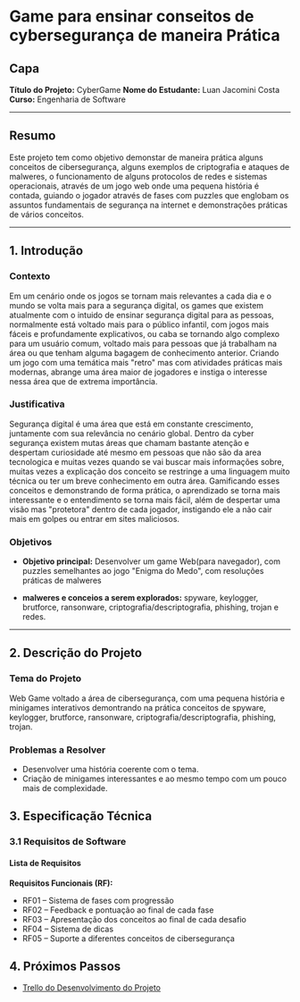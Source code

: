 # Game para ensinar conseitos de cybersegurança de maneira Prática

## Capa

**Título do Projeto:** CyberGame
**Nome do Estudante:** Luan Jacomini Costa
**Curso:** Engenharia de Software  

---

## Resumo

Este projeto tem como objetivo demonstar de maneira prática alguns conceitos de cibersegurança, alguns exemplos de criptografia e ataques de malweres, o funcionamento de alguns protocolos de redes e sistemas operacionais, através de um jogo web onde uma pequena história é contada, guiando o jogador através de fases com puzzles que englobam os assuntos fundamentais de segurança na internet e demonstrações práticas de vários conceitos.

---

## 1. Introdução

### Contexto

Em um cenário onde os jogos se tornam mais relevantes a cada dia e o mundo se volta mais para a segurança digital, os games que existem atualmente com o intuido de ensinar segurança digital para as pessoas, normalmente está voltado mais para o público infantil, com jogos mais fáceis e profundamente explicativos, ou caba se tornando algo complexo para um usuário comum, voltado mais para pessoas que já trabalham na área ou que tenham alguma bagagem de conhecimento anterior. Criando um jogo com uma temática mais "retro" mas com atividades práticas mais modernas, abrange uma área maior de jogadores e instiga o interesse nessa área que de extrema importância.

### Justificativa

Segurança digital é uma área que está em constante crescimento, juntamente com sua relevância no cenário global. Dentro da cyber segurança existem mutas áreas que chamam bastante atenção e despertam curiosidade até mesmo em pessoas que não são da area tecnologica e muitas vezes quando se vai buscar mais informações sobre, muitas vezes a explicação dos conceito se restringe a uma linguagem muito técnica ou ter um breve conhecimento em outra área. Gamificando esses conceitos e demonstrando de forma prática, o aprendizado se torna mais interessante e o entendimento se torna mais fácil, além de despertar uma visão mas "protetora" dentro de cada jogador, instigando ele a não cair mais em golpes ou entrar em sites maliciosos.


### Objetivos

- **Objetivo principal:** Desenvolver um game Web(para navegador), com puzzles semelhantes ao jogo "Enigma do Medo", com resoluções práticas de malweres

- **malweres e conceios a serem explorados:** spyware, keylogger, brutforce, ransonware, criptografia/descriptografia, phishing, trojan e redes.

---

## 2. Descrição do Projeto

### Tema do Projeto

Web Game voltado a área de cibersegurança, com uma pequena história e minigames interativos demontrando na prática conceitos de spyware, keylogger, brutforce, ransonware, criptografia/descriptografia, phishing, trojan.

### Problemas a Resolver

- Desenvolver uma história coerente com o tema.
- Criação de minigames interessantes e ao mesmo tempo com um pouco mais de complexidade.

## 3. Especificação Técnica

### 3.1 Requisitos de Software

#### Lista de Requisitos

**Requisitos Funcionais (RF):**

- RF01 – Sistema de fases com progressão
- RF02 – Feedback e pontuação ao final de cada fase
- RF03 – Apresentação dos conceitos ao final de cada desafio
- RF04 – Sistema de dicas
- RF05 – Suporte a diferentes conceitos de cibersegurança


## 4. Próximos Passos

- [Trello do Desenvolvimento do Projeto]([https://www.scraperapi.com/](https://trello.com/b/K4ynR7fl/portifolio-de-projeto))
